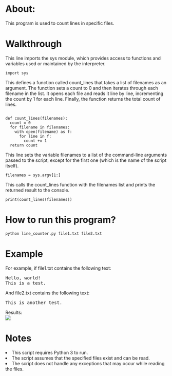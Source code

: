 # About:
This program is used to count lines in specific files.
# Walkthrough
This line imports the sys module, which provides access to functions and variables used or maintained by the interpreter.
<pre>
<code>import sys </code></pre>

This defines a function called count_lines that takes a list of filenames as an argument. The function sets a count to 0 and then iterates through each filename in the list. It opens each file and reads it line by line, incrementing the count by 1 for each line. Finally, the function returns the total count of lines.
<pre><code>
def count_lines(filenames):
  count = 0
  for filename in filenames:
    with open(filename) as f:
      for line in f:
        count += 1
  return count
</code></pre>
This line sets the variable filenames to a list of the command-line arguments passed to the script, except for the first one (which is the name of the script itself).
<pre><code>filenames = sys.argv[1:]</code></pre>
This calls the count_lines function with the filenames list and prints the returned result to the console.
<pre>
<code>print(count_lines(filenames))</code>
</pre>

# How to run this program?
<pre><code>python line_counter.py file1.txt file2.txt</code>
</pre>

# Example
For example, if file1.txt contains the following text:
<pre>
Hello, world!
This is a test.
</pre>
And file2.txt contains the following text:
<pre>
This is another test.
</pre>
Results:<br>
<img src="https://media.discordapp.net/attachments/930566500643905556/1059863387875573860/image.png"/>
# Notes
<li>This script requires Python 3 to run.</li>
<li>The script assumes that the specified files exist and can be read.</li>
<li>The script does not handle any exceptions that may occur while reading the files.</li>
